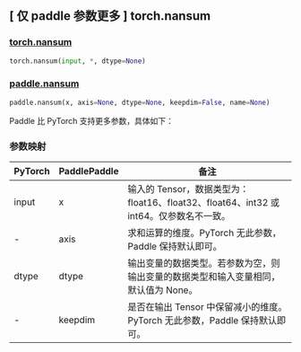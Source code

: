 ## [ 仅 paddle 参数更多 ] torch.nansum

### [torch.nansum](https://pytorch.org/docs/stable/generated/torch.nansum.html)

```python
torch.nansum(input, *, dtype=None)
```

### [paddle.nansum](https://www.paddlepaddle.org.cn/documentation/docs/zh/api/paddle/nansum_cn.html)

```python
paddle.nansum(x, axis=None, dtype=None, keepdim=False, name=None)
```

Paddle 比 PyTorch 支持更多参数，具体如下：

### 参数映射

| PyTorch     | PaddlePaddle | 备注                                                                                      |
| ----------- | ------------ | ----------------------------------------------------------------------------------------- |
| input       | x            | 输入的 Tensor，数据类型为：float16、float32、float64、int32 或 int64。仅参数名不一致。       |
| -           | axis         | 求和运算的维度。PyTorch 无此参数，Paddle 保持默认即可。 |
| dtype       | dtype        | 输出变量的数据类型。若参数为空，则输出变量的数据类型和输入变量相同，默认值为 None。            |
| -           | keepdim      | 是否在输出 Tensor 中保留减小的维度。PyTorch 无此参数，Paddle 保持默认即可。|
